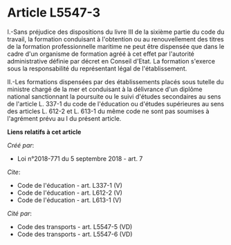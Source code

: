 # Article L5547-3

I.-Sans préjudice des dispositions du livre III de la sixième partie du code du travail, la formation conduisant à
l'obtention ou au renouvellement des titres de la formation professionnelle maritime ne peut être dispensée que dans le cadre
d'un organisme de formation agréé à cet effet par l'autorité administrative définie par décret en Conseil d'Etat. La
formation s'exerce sous la responsabilité du représentant légal de l'établissement. 

II.-Les formations dispensées par des établissements placés sous tutelle du ministre chargé de la mer et conduisant à la
délivrance d'un diplôme national sanctionnant la poursuite ou le suivi d'études secondaires au sens de l'article L. 337-1 du
code de l'éducation ou d'études supérieures au sens des articles L. 612-2 et L. 613-1 du même code ne sont pas soumises à
l'agrément prévu au I du présent article.

**Liens relatifs à cet article**

_Créé par_:

  - Loi n°2018-771 du 5 septembre 2018 - art. 7

_Cite_:

  - Code de l'éducation - art. L337-1 (V)
  - Code de l'éducation - art. L612-2 (V)
  - Code de l'éducation - art. L613-1 (V)

_Cité par_:

  - Code des transports - art. L5547-5 (VD)
  - Code des transports - art. L5547-6 (VD)
